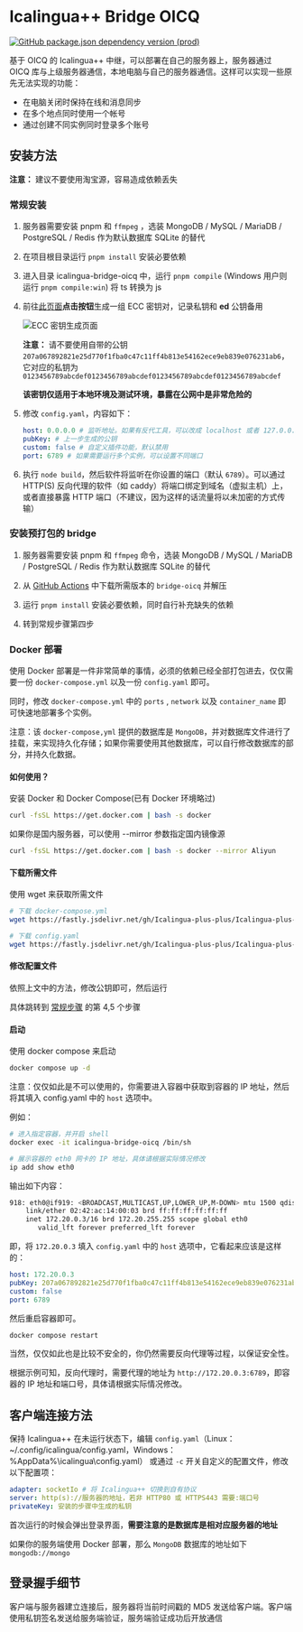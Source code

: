 # Icalingua++ Bridge OICQ

[![GitHub package.json dependency version (prod)](https://img.shields.io/github/package-json/dependency-version/Icalingua-plus-plus/Icalingua-plus-plus/oicq-icalingua-plus-plus?filename=icalingua-bridge-oicq%2Fpackage.json)](https://github.com/takayama-lily/oicq)

基于 OICQ 的 Icalingua++ 中继，可以部署在自己的服务器上，服务器通过 OICQ 库与上级服务器通信，本地电脑与自己的服务器通信。这样可以实现一些原先无法实现的功能：

-   在电脑关闭时保持在线和消息同步
-   在多个地点同时使用一个帐号
-   通过创建不同实例同时登录多个账号

## 安装方法

**注意：**
建议不要使用淘宝源，容易造成依赖丢失

### 常规安装

1. 服务器需要安装 pnpm 和 `ffmpeg` ，选装 MongoDB / MySQL / MariaDB / PostgreSQL / Redis 作为默认数据库 SQLite 的替代

2. 在项目根目录运行 `pnpm install` 安装必要依赖

3. 进入目录 icalingua-bridge-oicq 中，运行 `pnpm compile` (Windows 用户则运行 `pnpm compile:win`) 将 ts 转换为 js

4. 前往[此页面](https://paulmillr.com/ecc/)**点击按钮**生成一组 ECC 密钥对，记录私钥和 **ed** 公钥备用

    ![ECC 密钥生成页面](https://user-images.githubusercontent.com/72498396/197397311-e07fe4fe-e1f2-4649-87c6-83917a21f88b.png)

    **注意：**
    请不要使用自带的公钥 `207a067892821e25d770f1fba0c47c11ff4b813e54162ece9eb839e076231ab6`，它对应的私钥为 `0123456789abcdef0123456789abcdef0123456789abcdef0123456789abcdef`

    **该密钥仅适用于本地环境及测试环境，暴露在公网中是非常危险的**

5. 修改 `config.yaml`，内容如下：

    ```yaml
    host: 0.0.0.0 # 监听地址。如果有反代工具，可以改成 localhost 或者 127.0.0.1
    pubKey: # 上一步生成的公钥
    custom: false # 自定义插件功能，默认禁用
    port: 6789 # 如果需要运行多个实例，可以设置不同端口
    ```

6. 执行 `node build`，然后软件将监听在你设置的端口（默认 `6789`）。可以通过 HTTP(S) 反向代理的软件（如 caddy）将端口绑定到域名（虚拟主机）上，或者直接暴露 HTTP 端口（不建议，因为这样的话流量将以未加密的方式传输）

### 安装预打包的 bridge

1. 服务器需要安装 pnpm 和 `ffmpeg` 命令，选装 MongoDB / MySQL / MariaDB / PostgreSQL / Redis 作为默认数据库 SQLite 的替代

2. 从 [GitHub Actions](https://github.com/Icalingua-plus-plus/Icalingua-plus-plus/actions) 中下载所需版本的 `bridge-oicq` 并解压

3. 运行 `pnpm install` 安装必要依赖，同时自行补充缺失的依赖

4. 转到常规步骤第四步

### Docker 部署

使用 Docker 部署是一件非常简单的事情，必须的依赖已经全部打包进去，仅仅需要一份 `docker-compose.yml` 以及一份 `config.yaml` 即可。

同时，修改 `docker-compose.yml` 中的 `ports` , `network` 以及 `container_name` 即可快速地部署多个实例。

注意：该 `docker-compose,yml` 提供的数据库是 `MongoDB`，并对数据库文件进行了挂载，来实现持久化存储；如果你需要使用其他数据库，可以自行修改数据库的部分，并持久化数据。

#### 如何使用？

安装 Docker 和 Docker Compose(已有 Docker 环境略过)

```bash
curl -fsSL https://get.docker.com | bash -s docker
```
如果你是国内服务器，可以使用 --mirror 参数指定国内镜像源

```bash
curl -fsSL https://get.docker.com | bash -s docker --mirror Aliyun
```

#### 下载所需文件

使用 wget 来获取所需文件

```bash
# 下载 docker-compose.yml
wget https://fastly.jsdelivr.net/gh/Icalingua-plus-plus/Icalingua-plus-plus@develop/icalingua-bridge-oicq/docker-compose.yml

# 下载 config.yaml
wget https://fastly.jsdelivr.net/gh/Icalingua-plus-plus/Icalingua-plus-plus@develop/icalingua-bridge-oicq/config.yaml
```

#### 修改配置文件

依照上文中的方法，修改公钥即可，然后运行

具体跳转到 [常规步骤](#常规步骤) 的第 4,5 个步骤

#### 启动

使用 docker compose 来启动

```bash
docker compose up -d
```
注意：仅仅如此是不可以使用的，你需要进入容器中获取到容器的 IP 地址，然后将其填入 config.yaml 中的 `host` 选项中。

例如：

```bash
# 进入指定容器，并开启 shell
docker exec -it icalingua-bridge-oicq /bin/sh

# 展示容器的 eth0 网卡的 IP 地址，具体请根据实际情况修改
ip add show eth0
```
输出如下内容：

```bash
918: eth0@if919: <BROADCAST,MULTICAST,UP,LOWER_UP,M-DOWN> mtu 1500 qdisc noqueue state UP 
    link/ether 02:42:ac:14:00:03 brd ff:ff:ff:ff:ff:ff
    inet 172.20.0.3/16 brd 172.20.255.255 scope global eth0
       valid_lft forever preferred_lft forever
```
即，将 `172.20.0.3` 填入 `config.yaml` 中的 `host` 选项中，它看起来应该是这样的：

```yaml
host: 172.20.0.3                                                         # 请修改为你自己容器的 IP 地址
pubKey: 207a067892821e25d770f1fba0c47c11ff4b813e54162ece9eb839e076231ab6 # 请修改为你自己的公钥
custom: false
port: 6789                                                               # 构建容器时已经写死，无需修改，可以修改容器的端口映射
```

然后重启容器即可。

```bash
docker compose restart
```
当然，仅仅如此也是比较不安全的，你仍然需要反向代理等过程，以保证安全性。

根据示例可知，反向代理时，需要代理的地址为 `http://172.20.0.3:6789`，即容器的 IP 地址和端口号，具体请根据实际情况修改。

## 客户端连接方法

保持 Icalingua++ 在未运行状态下，编辑 `config.yaml`（Linux：~/.config/icalingua/config.yaml，Windows：%AppData%\icalingua\config.yaml） 或通过 `-c` 开关自定义的配置文件，修改以下配置项：

```yaml
adapter: socketIo # 将 Icalingua++ 切换到自有协议
server: http(s)://服务器的地址，若非 HTTP80 或 HTTPS443 需要:端口号
privateKey: 安装的步骤中生成的私钥
```

首次运行的时候会弹出登录界面，**需要注意的是数据库是相对应服务器的地址**

如果你的服务端使用 Docker 部署，那么 `MongoDB` 数据库的地址如下 `mongodb://mongo`

## 登录握手细节

客户端与服务器建立连接后，服务器将当前时间戳的 MD5 发送给客户端。客户端使用私钥签名发送给服务端验证，服务端验证成功后开放通信
